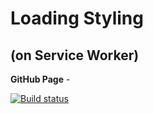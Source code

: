 # Loading Styling

## (on Service Worker)

**GitHub Page** - 

[![Build status](https://ci.appveyor.com/api/projects/status/n2162vwk0qo5lkpg?svg=true)](https://ci.appveyor.com/project/dmiweb/loading-styling)
